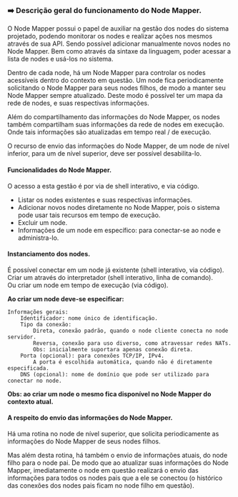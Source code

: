 ### :arrow_right: Descrição geral do funcionamento do Node Mapper.

O Node Mapper possui o papel de auxiliar na gestão dos nodes do sistema projetado, podendo monitorar os nodes e realizar ações nos mesmos através de sua API. Sendo possível adicionar manualmente novos nodes no Node Mapper. Bem como através da sintaxe da linguagem, poder acessar a lista de nodes e usá-los no sistema.

Dentro de cada node, há um Node Mapper para controlar os nodes acessíveis dentro do contexto em questão.
Um node fica periodicamente solicitando o Node Mapper para seus nodes filhos, de modo a manter seu Node Mapper sempre atualizado.
Deste modo é possível ter um mapa da rede de nodes, e suas respectivas informações.

Além do compartilhamento das informações do Node Mapper, os nodes também compartilham suas informações da rede de nodes em execução. Onde tais informações são atualizadas em tempo real / de execução.

O recurso de envio das informações do Node Mapper, de um node de nível inferior, para um de nível superior, deve ser possível desabilita-lo. 


#### Funcionalidades do Node Mapper.

O acesso a esta gestão é por via de shell interativo, e via código.

- Listar os nodes existentes e suas respectivas informações.
- Adicionar novos nodes diretamente no Node Mapper, pois o sistema pode usar tais recursos em tempo de execução.
- Excluir um node.
- Informações de um node em específico: para conectar-se ao node e administra-lo.


#### Instanciamento dos nodes.

É possível conectar em um node já existente (shell interativo, via código).<br>
Criar um através do interpretador (shell interativo, linha de comando).<br>
Ou criar um node em tempo de execução (via código).

<b>Ao criar um node deve-se especificar:</b>

```
Informações gerais:
    Identificador: nome único de identificação.
    Tipo da conexão:
        Direta, conexão padrão, quando o node cliente conecta no node servidor.
        Reversa, conexão para uso diverso, como atravessar redes NATs.
        Obs: inicialmente suportara apenas conexão direta.
    Porta (opcional): para conexões TCP/IP, IPv4.
        A porta é escolhida automática, quando não é diretamente especificada.
    DNS (opcional): nome de domínio que pode ser utilizado para conectar no node.
```

<b>Obs: ao criar um node o mesmo fica disponível no Node Mapper do contexto atual.</b>


#### A respeito do envio das informações do Node Mapper.

Há uma rotina no node de nível superior, que solicita periodicamente as informações do Node Mapper de seus nodes filhos.

Mas além desta rotina, há também o envio de informações atuais, do node filho para o node pai. De modo que ao atualizar suas informações do Node Mapper, imediatamente o node em questão realizará o envio das informações para todos os nodes pais que a ele se conectou (o histórico das conexões dos nodes pais ficam no node filho em questão).


